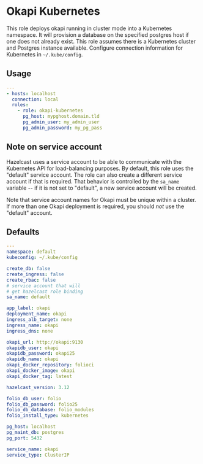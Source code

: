 # Okapi Kubernetes
This role deploys okapi running in cluster mode into a Kubernetes namespace. It will provision a database on the specified postgres host if one does not already exist. This role assumes there is a Kubernetes cluster and Postgres instance available. Configure connection information for Kubernetes in `~/.kube/config`.

## Usage
```yml
---
- hosts: localhost
  connection: local
  roles:
    - role: okapi-kubernetes
      pg_host: mypghost.domain.tld
      pg_admin_user: my_admin_user
      pg_admin_password: my_pg_pass
```

## Note on service account

Hazelcast uses a service account to be able to communicate with the Kubernetes API for load-balancing purposes. By default, this role uses the "default" service account. The role can also create a different service account if that is required. That behavior is controlled by the `sa_name` variable -- if it is not set to "default", a new service account will be created.

Note that service account names for Okapi must be unique within a cluster. If more than one Okapi deployment is required, you should _not_ use the "default" account.

## Defaults
```yml
---
namespace: default
kubeconfig: ~/.kube/config

create_db: false
create_ingress: false
create_rbac: false
# service account that will
# get hazelcast role binding
sa_name: default

app_label: okapi
deployment_name: okapi
ingress_alb_target: none
ingress_name: okapi
ingress_dns: none

okapi_url: http://okapi:9130
okapidb_user: okapi
okapidb_password: okapi25
okapidb_name: okapi
okapi_docker_repository: folioci
okapi_docker_image: okapi
okapi_docker_tag: latest

hazelcast_version: 3.12

folio_db_user: folio
folio_db_password: folio25
folio_db_database: folio_modules
folio_install_type: kubernetes

pg_host: localhost
pg_maint_db: postgres
pg_port: 5432

service_name: okapi
service_type: ClusterIP
```

